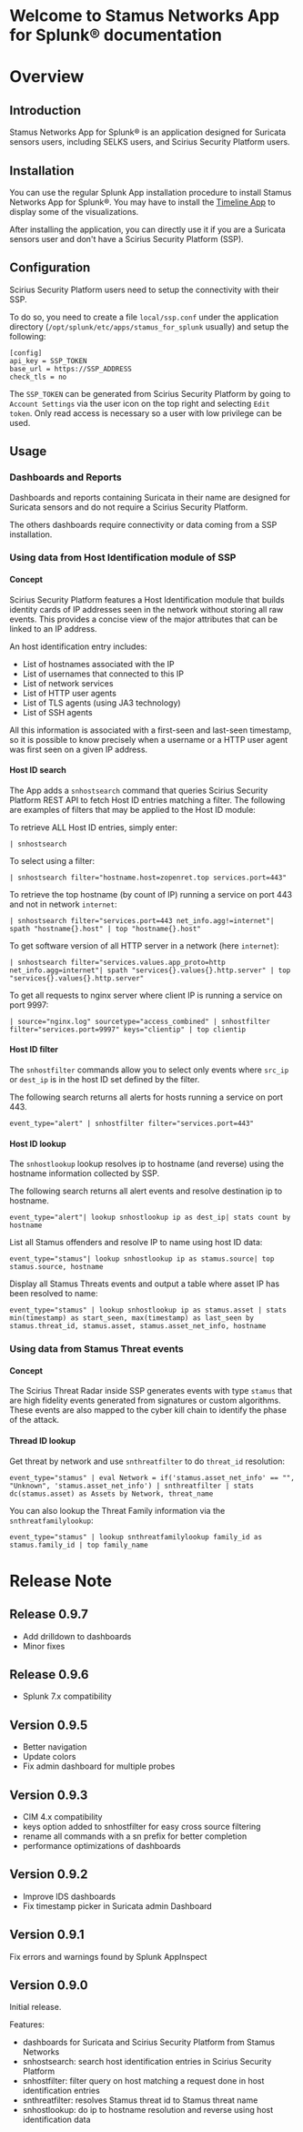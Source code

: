 # Welcome to Stamus Networks App for Splunk® documentation

# Overview

## Introduction

Stamus Networks App for Splunk® is an application designed for Suricata sensors users,
including SELKS users, and Scirius Security Platform users.


## Installation

You can use the regular Splunk App installation procedure to install Stamus Networks App for Splunk®.
You may have to install the [Timeline App](https://splunkbase.splunk.com/app/3120/) to display some of
the visualizations.

After installing the application, you can directly use it if you are a Suricata sensors user and
don't have a Scirius Security Platform (SSP).

##  Configuration

Scirius Security Platform users need to setup the connectivity with their SSP.

To do so, you need to create a file `local/ssp.conf` under the application directory (`/opt/splunk/etc/apps/stamus_for_splunk` usually)
and setup the following:

```
[config]
api_key = SSP_TOKEN
base_url = https://SSP_ADDRESS
check_tls = no
```

The `SSP_TOKEN` can be generated from Scirius Security Platform by going to `Account Settings` via the user icon on the top right
and selecting `Edit token`. Only read access is necessary so a user with low privilege can be used.

## Usage

### Dashboards and Reports

Dashboards and reports containing Suricata in their name are designed for Suricata sensors and do not require a Scirius Security Platform.

The others dashboards require connectivity or data coming from a SSP installation.

### Using data from Host Identification module of SSP

#### Concept

Scirius Security Platform features a Host Identification module that builds identity cards of IP addresses seen
in the network without storing all raw events. This provides a concise view of the major attributes that can be linked
to an IP address.

An host identification entry includes:
- List of hostnames associated with the IP
- List of usernames that connected to this IP
- List of network services
- List of HTTP user agents
- List of TLS agents (using JA3 technology)
- List of SSH agents

All this information is associated with a first-seen and last-seen timestamp, so it is possible to know
precisely when a username or a HTTP user agent was first seen on a given IP address.

#### Host ID search

The App adds a `snhostsearch` command that queries Scirius Security Platform REST API to fetch Host ID entries
matching a filter. The following are examples of filters that may be applied to the Host ID module:

To retrieve ALL Host ID entries, simply enter:

```
| snhostsearch
```

To select using a filter:

```
| snhostsearch filter="hostname.host=zopenret.top services.port=443"
```

To retrieve the top hostname (by count of IP) running a service on port 443 and not in network `internet`:

```
| snhostsearch filter="services.port=443 net_info.agg!=internet"| spath "hostname{}.host" | top "hostname{}.host"
```

To get software version of all HTTP server in a network (here `internet`):

```
| snhostsearch filter="services.values.app_proto=http net_info.agg=internet"| spath "services{}.values{}.http.server" | top "services{}.values{}.http.server"
```

To get all requests to nginx server where client IP is running a service on port 9997:

```
| source="nginx.log" sourcetype="access_combined" | snhostfilter filter="services.port=9997" keys="clientip" | top clientip
```

#### Host ID filter

The `snhostfilter` commands allow you to select only events where `src_ip` or `dest_ip` is in the host ID set defined by the filter.

The following search returns all alerts for hosts running a service on port 443.

```
event_type="alert" | snhostfilter filter="services.port=443"
```

#### Host ID lookup

The `snhostlookup` lookup resolves ip to hostname (and reverse) using the hostname information collected by SSP.

The following search returns all alert events and resolve destination ip to hostname.

```
event_type="alert"| lookup snhostlookup ip as dest_ip| stats count by hostname
```

List all Stamus offenders and resolve IP to name using host ID data:

```
event_type="stamus"| lookup snhostlookup ip as stamus.source| top stamus.source, hostname
```

Display all Stamus Threats events and output a table where asset IP has been resolved to name:

```
event_type="stamus" | lookup snhostlookup ip as stamus.asset | stats min(timestamp) as start_seen, max(timestamp) as last_seen by stamus.threat_id, stamus.asset, stamus.asset_net_info, hostname
```

### Using data from Stamus Threat events

#### Concept

The Scirius Threat Radar inside SSP generates events with type `stamus` that are high fidelity events
generated from signatures or custom algorithms. These events are also mapped to the cyber kill chain to identify the phase of the attack.

#### Thread ID lookup


Get threat by network and use `snthreatfilter` to do `threat_id` resolution:

```
event_type="stamus" | eval Network = if('stamus.asset_net_info' == "", "Unknown", 'stamus.asset_net_info') | snthreatfilter | stats dc(stamus.asset) as Assets by Network, threat_name
```

You can also lookup the Threat Family information via the `snthreatfamilylookup`:

```
event_type="stamus" | lookup snthreatfamilylookup family_id as stamus.family_id | top family_name
```


# Release Note

## Release 0.9.7

- Add drilldown to dashboards
- Minor fixes

## Release 0.9.6

- Splunk 7.x compatibility

## Version 0.9.5

- Better navigation
- Update colors
- Fix admin dashboard for multiple probes

## Version 0.9.3

- CIM 4.x compatibility
- keys option added to snhostfilter for easy cross source filtering
- rename all commands with a sn prefix for better completion
- performance optimizations of dashboards

## Version 0.9.2

- Improve IDS dashboards
- Fix timestamp picker in Suricata admin Dashboard

## Version 0.9.1

Fix errors and warnings found by Splunk AppInspect

## Version 0.9.0

Initial release.

Features:

- dashboards for Suricata and Scirius Security Platform from Stamus Networks
- snhostsearch: search host identification entries in Scirius Security Platform 
- snhostfilter: filter query on host matching a request done in host identification entries
- snthreatfilter: resolves Stamus threat id to Stamus threat name
- snhostlookup: do ip to hostname resolution and reverse using host identification data


